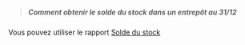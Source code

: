 > ##### Comment obtenir le solde du stock dans un entrepôt au 31/12

Vous pouvez utiliser le rapport [Solde du stock](/dokos/stocks/rapports/solde-du-stock)
